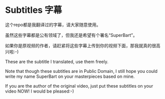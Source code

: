 # Subtitles 字幕
这个repo都是我翻译过的字幕，请大家随意使用。

虽然这些字幕都是公有领域了，但我还是希望有个署名“SuperBart”。

如果你是原视频的作者，请赶紧将这些字幕上传到你的视频下面，那我就真的很高兴啦:-)

These are the subtitle I translated, use them freely.

Note that though these subtitles are in Public Domain, I still hope you could write my name SuperBart on your masterpieces based on mine.

If you are the author of the original video, just put these subtitles on your video NOW! I would be pleased:-)
